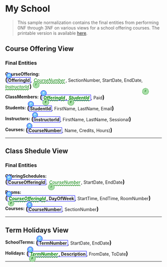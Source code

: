 # My School

> This sample normalization contains the final entities from performing 0NF through 3NF on various views for a school offering courses. The printable version is available [here](./MySchool.pdf).

## Course Offering View

### Final Entities

**CourseOffering:** <span class="md"><b class="pk">OfferingId</b>, <u class="fk">CourseNumber</u>, SectionNumber, StartDate, EndDate, <u class="fk">InstructorId</u></span>

**ClassMembers:** <span class="md"><b class="pk"><u class="fk">OfferingId</u>, <u class="fk">StudentId</u></b>, Paid</span>

**Students:** <span class="md"><b class="pk">StudentId</b>, FirstName, LastName, Email</span>

**Instructors:** <span class="md"><b class="pk">InstructorId</b>, FirstName, LastName, Sessional</span>

**Courses:** <span class="md"><b class="pk">CourseNumber</b>, Name, Credits, Hours)

----

## Class Shedule View

### Final Entities

**OfferingSchedules:** <span class="md"><b class="pk">CourseOfferingId</b>, <u class="fk">CourseNumber</u>, StartDate, EndDate</span>

**Rooms:** <span class="md"><b class="pk"><u class="fk">CourseOfferingId</u>, DayOfWeek</b>, StartTime, EndTime, RoomNumber</span>

**Courses:** <span class="md"><b class="pk">CourseNumber</b>, SectionNumber</span>

----

## Term Holidays View

**SchoolTerms:** <span class="md"><b class="pk">TermNumber</b>, StartDate, EndDate

**Holidays:** <span class="md"><b class="pk"><u class="fk">TermNumber</u>, Description</b>, FromDate, ToDate</span>

----

<style>
.md {
    display: inline-block;
    vertical-align: top;
    white-space:normal;
}
.md::before {
    content: '(';
    font-size: 1.25em;
    font-weight: bold;
}
.md::after {
    content: ')';
    font-size: 1.25em;
    font-weight: bold;
}
.pk {
    font-weight: 700;
    display: inline-block;
    border: thin solid #00f;
    padding: 0 2px;
    position: relative;
}
.pk::before {
    content: 'P';
    font-size:.55em;
    font-weight: bold;
    color: white;
    background-color: #72c4f7;
    position: absolute;
    left: -5px;
    top: -15px;
    border-radius: 50%;
    border: solid thin blue;
    width: 1.4em;
    height: 1.4em;
    padding:3px;
    text-align:center;
}
.fk {
    color: green;
    font-style: italic;
    text-decoration: wavy underline green;
    padding: 0 2px;
    position: relative;
}
.fk::before {
    content: 'F';
    font-size:.65em;
    position: absolute;
    left: -1px;
    bottom: -17px;
    color:darkgreen;
    background-color: #a7dea7;
    border-radius: 50%;
    border: dashed thin green;
    width: 1.4em;
    height: 1.4em;
    padding:3px;
    text-align:center;
}
.rg::before {
    content: '\007B';
    color: darkorange;
    font-size: 1.2em;
    font-weight: bold;
}
.rg::after {
    content: '\007D';
    color: darkorange;
    font-size: 1.2em;
    font-weight: bold;
}
.rg {
    display: inline-block;
    color: inherit;
    font-size: 1em;
    font-weight: normal;
}
.note {
    font-weight: bold;
    color: brown;
    font-size: 1.1em;
}
</style>
